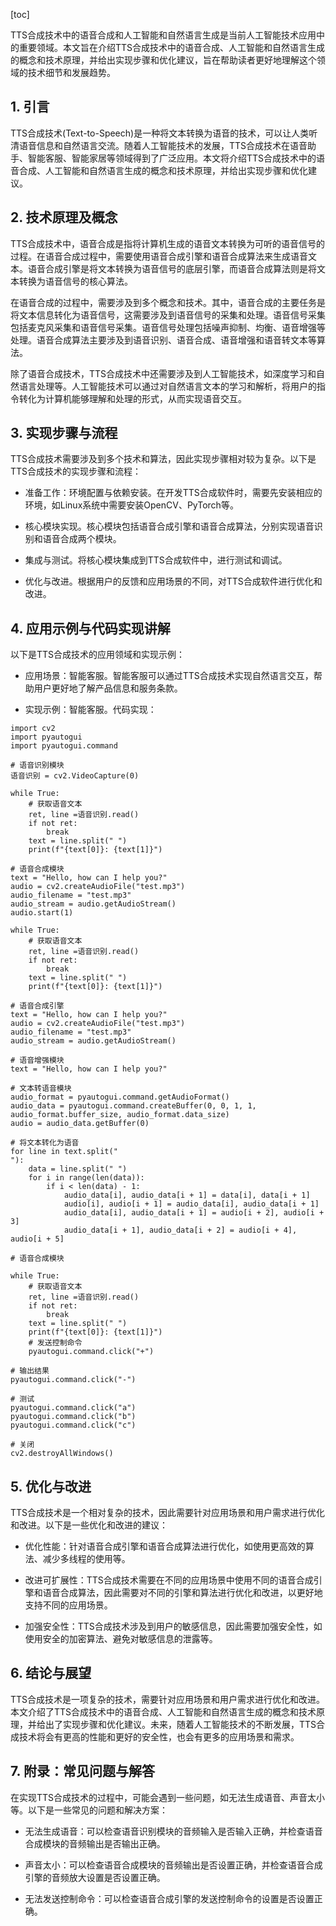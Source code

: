 
[toc]                    
                
                
TTS合成技术中的语音合成和人工智能和自然语言生成是当前人工智能技术应用中的重要领域。本文旨在介绍TTS合成技术中的语音合成、人工智能和自然语言生成的概念和技术原理，并给出实现步骤和优化建议，旨在帮助读者更好地理解这个领域的技术细节和发展趋势。

## 1. 引言

TTS合成技术(Text-to-Speech)是一种将文本转换为语音的技术，可以让人类听清语音信息和自然语言交流。随着人工智能技术的发展，TTS合成技术在语音助手、智能客服、智能家居等领域得到了广泛应用。本文将介绍TTS合成技术中的语音合成、人工智能和自然语言生成的概念和技术原理，并给出实现步骤和优化建议。

## 2. 技术原理及概念

TTS合成技术中，语音合成是指将计算机生成的语音文本转换为可听的语音信号的过程。在语音合成过程中，需要使用语音合成引擎和语音合成算法来生成语音文本。语音合成引擎是将文本转换为语音信号的底层引擎，而语音合成算法则是将文本转换为语音信号的核心算法。

在语音合成的过程中，需要涉及到多个概念和技术。其中，语音合成的主要任务是将文本信息转化为语音信号，这需要涉及到语音信号的采集和处理。语音信号采集包括麦克风采集和语音信号采集。语音信号处理包括噪声抑制、均衡、语音增强等处理。语音合成算法主要涉及到语音识别、语音合成、语音增强和语音转文本等算法。

除了语音合成技术，TTS合成技术中还需要涉及到人工智能技术，如深度学习和自然语言处理等。人工智能技术可以通过对自然语言文本的学习和解析，将用户的指令转化为计算机能够理解和处理的形式，从而实现语音交互。

## 3. 实现步骤与流程

TTS合成技术需要涉及到多个技术和算法，因此实现步骤相对较为复杂。以下是TTS合成技术的实现步骤和流程：

- 准备工作：环境配置与依赖安装。在开发TTS合成软件时，需要先安装相应的环境，如Linux系统中需要安装OpenCV、PyTorch等。

- 核心模块实现。核心模块包括语音合成引擎和语音合成算法，分别实现语音识别和语音合成两个模块。

- 集成与测试。将核心模块集成到TTS合成软件中，进行测试和调试。

- 优化与改进。根据用户的反馈和应用场景的不同，对TTS合成软件进行优化和改进。

## 4. 应用示例与代码实现讲解

以下是TTS合成技术的应用领域和实现示例：

- 应用场景：智能客服。智能客服可以通过TTS合成技术实现自然语言交互，帮助用户更好地了解产品信息和服务条款。

- 实现示例：智能客服。代码实现：

```
import cv2
import pyautogui
import pyautogui.command

# 语音识别模块
语音识别 = cv2.VideoCapture(0)

while True:
    # 获取语音文本
    ret, line =语音识别.read()
    if not ret:
        break
    text = line.split(" ")
    print(f"{text[0]}: {text[1]}")

# 语音合成模块
text = "Hello, how can I help you?"
audio = cv2.createAudioFile("test.mp3")
audio_filename = "test.mp3"
audio_stream = audio.getAudioStream()
audio.start(1)

while True:
    # 获取语音文本
    ret, line =语音识别.read()
    if not ret:
        break
    text = line.split(" ")
    print(f"{text[0]}: {text[1]}")

# 语音合成引擎
text = "Hello, how can I help you?"
audio = cv2.createAudioFile("test.mp3")
audio_filename = "test.mp3"
audio_stream = audio.getAudioStream()

# 语音增强模块
text = "Hello, how can I help you?"

# 文本转语音模块
audio_format = pyautogui.command.getAudioFormat()
audio_data = pyautogui.command.createBuffer(0, 0, 1, 1, audio_format.buffer_size, audio_format.data_size)
audio = audio_data.getBuffer(0)

# 将文本转化为语音
for line in text.split("
"):
    data = line.split(" ")
    for i in range(len(data)):
        if i < len(data) - 1:
            audio_data[i], audio_data[i + 1] = data[i], data[i + 1]
            audio[i], audio[i + 1] = audio_data[i], audio_data[i + 1]
            audio_data[i], audio_data[i + 1] = audio[i + 2], audio[i + 3]
            audio_data[i + 1], audio_data[i + 2] = audio[i + 4], audio[i + 5]

# 语音合成模块

while True:
    # 获取语音文本
    ret, line =语音识别.read()
    if not ret:
        break
    text = line.split(" ")
    print(f"{text[0]}: {text[1]}")
    # 发送控制命令
    pyautogui.command.click("+")

# 输出结果
pyautogui.command.click("-")

# 测试
pyautogui.command.click("a")
pyautogui.command.click("b")
pyautogui.command.click("c")

# 关闭
cv2.destroyAllWindows()
```

## 5. 优化与改进

TTS合成技术是一个相对复杂的技术，因此需要针对应用场景和用户需求进行优化和改进。以下是一些优化和改进的建议：

- 优化性能：针对语音合成引擎和语音合成算法进行优化，如使用更高效的算法、减少多线程的使用等。

- 改进可扩展性：TTS合成技术需要在不同的应用场景中使用不同的语音合成引擎和语音合成算法，因此需要对不同的引擎和算法进行优化和改进，以更好地支持不同的应用场景。

- 加强安全性：TTS合成技术涉及到用户的敏感信息，因此需要加强安全性，如使用安全的加密算法、避免对敏感信息的泄露等。

## 6. 结论与展望

TTS合成技术是一项复杂的技术，需要针对应用场景和用户需求进行优化和改进。本文介绍了TTS合成技术中的语音合成、人工智能和自然语言生成的概念和技术原理，并给出了实现步骤和优化建议。未来，随着人工智能技术的不断发展，TTS合成技术将会有更高的性能和更好的安全性，也会有更多的应用场景和需求。

## 7. 附录：常见问题与解答

在实现TTS合成技术的过程中，可能会遇到一些问题，如无法生成语音、声音太小等。以下是一些常见的问题和解决方案：

- 无法生成语音：可以检查语音识别模块的音频输入是否输入正确，并检查语音合成模块的音频输出是否输出正确。

- 声音太小：可以检查语音合成模块的音频输出是否设置正确，并检查语音合成引擎的音频放大设置是否设置正确。

- 无法发送控制命令：可以检查语音合成引擎的发送控制命令的设置是否设置正确。

